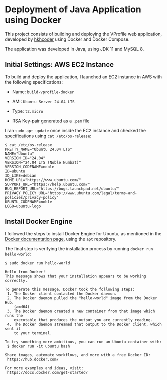 # Deployment of Java Application using Docker

This project consists of building and deploying the VProfile web application, 
developed by [hkhcoder](https://github.com/hkhcoder/vprofile-project) using Docker 
and Docker Compose.

The application was developed in Java, using JDK 11 and MySQL 8.

## Initial Settings: AWS EC2 Instance

To build and deploy the application, I launched an EC2 instance in AWS with the 
following specifications:

* Name: `build-vprofile-docker`

* AMI: `Ubuntu Server 24.04 LTS`

* Type: `t2.micro`

* RSA Key-pair generated as a `.pem` file

I ran `sudo apt update` once inside the EC2 instance and checked the specifications 
using `cat /etc/os-release`:

```
$ cat /etc/os-release
PRETTY_NAME="Ubuntu 24.04 LTS"
NAME="Ubuntu"
VERSION_ID="24.04"
VERSION="24.04 LTS (Noble Numbat)"
VERSION_CODENAME=noble
ID=ubuntu
ID_LIKE=debian
HOME_URL="https://www.ubuntu.com/"
SUPPORT_URL="https://help.ubuntu.com/"
BUG_REPORT_URL="https://bugs.launchpad.net/ubuntu/"
PRIVACY_POLICY_URL="https://www.ubuntu.com/legal/terms-and-policies/privacy-policy"
UBUNTU_CODENAME=noble
LOGO=ubuntu-logo
```

## Install Docker Engine

I followed the steps to install Docker Engine for Ubuntu, as mentioned in the 
[Docker documentation page](https://docs.docker.com/engine/install/), using the 
`apt` repository.

The final step is verifying the installation process by running `docker run hello-world`:

```
$ sudo docker run hello-world

Hello from Docker!
This message shows that your installation appears to be working correctly.

To generate this message, Docker took the following steps:
 1. The Docker client contacted the Docker daemon.
 2. The Docker daemon pulled the "hello-world" image from the Docker Hub.
    (amd64)
 3. The Docker daemon created a new container from that image which runs the
    executable that produces the output you are currently reading.
 4. The Docker daemon streamed that output to the Docker client, which sent it
    to your terminal.

To try something more ambitious, you can run an Ubuntu container with:
 $ docker run -it ubuntu bash

Share images, automate workflows, and more with a free Docker ID:
 https://hub.docker.com/

For more examples and ideas, visit:
 https://docs.docker.com/get-started/
```
